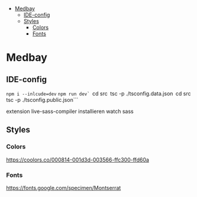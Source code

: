 - [Medbay](#medbay)
  - [IDE-config](#ide-config)
  - [Styles](#styles)
    - [Colors](#colors)
    - [Fonts](#fonts)

# Medbay

## IDE-config

`npm i --inlcude=dev`
`` npm run dev`  ``cd src` `tsc -p ./tsconfig.data.json` `cd src` `tsc -p ./tsconfig.public.json```

extension live-sass-compiler installieren
watch sass

## Styles

### Colors

https://coolors.co/000814-001d3d-003566-ffc300-ffd60a

### Fonts

https://fonts.google.com/specimen/Montserrat
